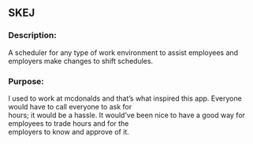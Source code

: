 ## SKEJ  
### Description:  
A scheduler for any type of work environment to assist employees and employers make changes to shift schedules.  

### Purpose:  
I used to work at mcdonalds and that’s what inspired this app.  Everyone would have to call everyone to ask for  
hours; it would be a hassle.  It would’ve been nice to have a good way for employees to trade hours and for the  
employers to know and approve of it.
